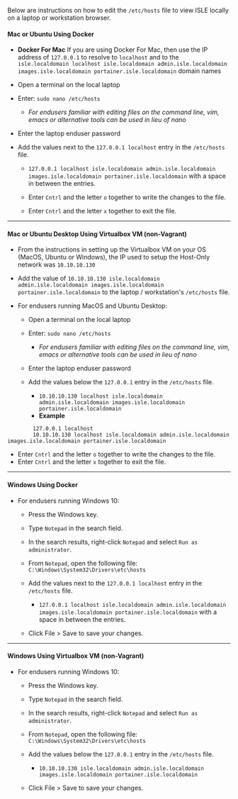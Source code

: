 Below are instructions on how to edit the `/etc/hosts` file to view ISLE locally on a laptop or workstation browser.

#### Mac or Ubuntu Using Docker

* **Docker For Mac** If you are using Docker For Mac, then use the IP address of `127.0.0.1` to resolve to `localhost` and to the `isle.localdomain localhost isle.localdomain admin.isle.localdomain images.isle.localdomain portainer.isle.localdomain` domain names

* Open a terminal on the local laptop

* Enter: `sudo nano /etc/hosts`
  * _For endusers familiar with editing files on the command line, vim, emacs or alternative tools can be used in lieu of nano_

* Enter the laptop enduser password

* Add the values next to the `127.0.0.1 localhost` entry in the `/etc/hosts` file.

    * `127.0.0.1 localhost isle.localdomain admin.isle.localdomain images.isle.localdomain portainer.isle.localdomain` with a space in between the entries.  

  * Enter `Cntrl` and the letter `o` together to write the changes to the file.

  * Enter `Cntrl` and the letter `x` together to exit the file.

---

#### Mac or Ubuntu Desktop Using Virtualbox VM (non-Vagrant)

* From the instructions in setting up the Virtualbox VM on your OS (MacOS, Ubuntu or Windows), the IP used to setup the Host-Only network was `10.10.10.130`

* Add the value of `10.10.10.130 isle.localdomain admin.isle.localdomain images.isle.localdomain portainer.isle.localdomain` to the laptop / workstation's `/etc/hosts` file.   

* For endusers running MacOS and Ubuntu Desktop:

   * Open a terminal on the local laptop

   * Enter: `sudo nano /etc/hosts`
     * _For endusers familiar with editing files on the command line, vim, emacs or alternative tools can be used in lieu of nano_

   * Enter the laptop enduser password

   * Add the values below the `127.0.0.1` entry in the `/etc/hosts` file.

       * `10.10.10.130 localhost isle.localdomain admin.isle.localdomain images.isle.localdomain portainer.isle.localdomain`  
       * **Example**

```
        127.0.0.1 localhost
        10.10.10.130 localhost isle.localdomain admin.isle.localdomain images.isle.localdomain portainer.isle.localdomain
```


* Enter `Cntrl` and the letter `o` together to write the changes to the file.
* Enter `Cntrl` and the letter `x` together to exit the file.

---

#### Windows Using Docker

* For endusers running Windows 10:

    * Press the Windows key.

    * Type `Notepad` in the search field.

    * In the search results, right-click `Notepad` and select `Run as administrator`.

    * From `Notepad`, open the following file: `C:\Windows\System32\Drivers\etc\hosts`

    * Add the values next to the `127.0.0.1 localhost` entry in the `/etc/hosts` file.

        * `127.0.0.1 localhost isle.localdomain admin.isle.localdomain images.isle.localdomain portainer.isle.localdomain` with a space in between the entries.

    * Click File > Save to save your changes.

---

#### Windows Using Virtualbox VM (non-Vagrant)

* For endusers running Windows 10:

    * Press the Windows key.

    * Type `Notepad` in the search field.

    * In the search results, right-click `Notepad` and select `Run as administrator`.

    * From `Notepad`, open the following file: `C:\Windows\System32\Drivers\etc\hosts`

    * Add the values below the `127.0.0.1` entry in the `/etc/hosts` file.

        * `10.10.10.130 isle.localdomain admin.isle.localdomain images.isle.localdomain portainer.isle.localdomain`  

    * Click File > Save to save your changes.
